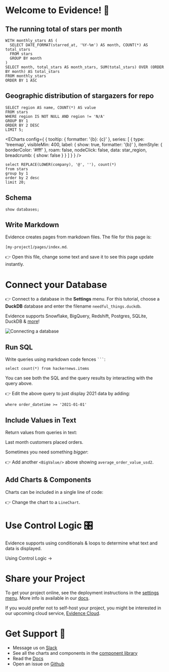 # Welcome to Evidence! 👋

## The running total of stars per month

```star_history
WITH monthly_stars AS (
  SELECT DATE_FORMAT(starred_at, '%Y-%m') AS month, COUNT(*) AS total_stars
  FROM stars
  GROUP BY month
)
SELECT month, total_stars AS month_stars, SUM(total_stars) OVER (ORDER BY month) AS total_stars
FROM monthly_stars
ORDER BY 1 ASC
```

<LineChart 
    data={star_history}  
    x=month 
    y=total_stars
/>

## Geographic distribution of stargazers for repo

```star_region
SELECT region AS name, COUNT(*) AS value
FROM stars
WHERE region IS NOT NULL AND region != 'N/A'
GROUP BY 1
ORDER BY 2 DESC
LIMIT 5;
```

<ECharts config={
    {
        tooltip: {
            formatter: '{b}: {c}'
        },
      series: [
        {
          type: 'treemap',
          visibleMin: 400,
          label: {
            show: true,
            formatter: '{b}'
          },
          itemStyle: {
            borderColor: '#fff'
          },
          roam: false,
          nodeClick: false,
          data: star_region,
          breadcrumb: {
            show: false
          }
        }
      ]
      }
    }
/>


```star_company
select REPLACE(LOWER(company), '@', ''), count(*) 
from stars 
group by 1 
order by 2 desc 
limit 20;
```


## Schema

```dbs
show databases;
```

<DataTable
    data={dbs} 
    rows=20
    rowNumbers=false
/>

## Write Markdown
Evidence creates pages from markdown files. The file for this page is:

`[my-project]/pages/index.md`.

👉 Open this file, change some text and save it to see this page update instantly.

# Connect your Database
👉 Connect to a database in the **Settings** menu. For this tutorial, choose a **DuckDB** database and enter the filename `needful_things.duckdb`.

Evidence supports Snowflake, BigQuery, Redshift, Postgres, SQLite, DuckDB & [more](https://docs.evidence.dev/getting-started/connect-database)!

![Connecting a database](connect-db.gif)

## Run SQL
Write queries using markdown code fences ` ``` `:

```total_items
select count(*) from hackernews.items
```

You can see both the SQL and the query results by interacting with the query above.

👉 Edit the above query to just display 2021 data by adding:

`where order_datetime >= '2021-01-01'`

## Include Values in Text
Return values from queries in text: 

Last month customers placed <Value data={total_items} column=number_of_items/> orders.

Sometimes you need something *bigger*: 
<BigValue data={total_items} value=sales_usd0k />

👉 Add another `<BigValue/>` above showing `average_order_value_usd2`.

## Add Charts & Components
Charts can be included in a single line of code:

<BarChart data = {total_items} y=sales_usd0k title = 'Sales by Month, USD' />

👉 Change the chart to a `LineChart`.

# Use Control Logic 🎛️
Evidence supports using conditionals & loops to determine what text and data is displayed.

<BigLink href="/control-logic">Using Control Logic &rarr;</BigLink>

# Share your Project 
To get your project online, see the deployment instructions in the [settings menu](/settings). More info is available in our [docs](https://docs.evidence.dev/deployment/deployment-overview).

If you would prefer not to self-host your project, you might be interested in our upcoming cloud service, [Evidence Cloud](https://du3tapwtcbi.typeform.com/to/kwp7ZD3q). 

# Get Support 💬
- Message us on [Slack](https://join.slack.com/t/evidencedev/shared_invite/zt-uda6wp6a-hP6Qyz0LUOddwpXW5qG03Q)
- See all the charts and components in the [component library](https://docs.evidence.dev/features/charts/examples)
- Read the [Docs](https://docs.evidence.dev/)
- Open an issue on [Github](https://github.com/evidence-dev/evidence)